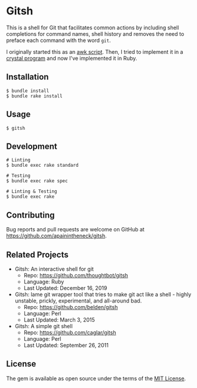 # Gitsh

This is a shell for Git that facilitates common actions by including shell completions for command names, shell history and removes the need to preface each command with the word `git`.

I originally started this as an [awk script](https://gist.github.com/apainintheneck/ddc87043a645e87f2d9e02b69be155b6). Then, I tried to implement it in a [crystal program](https://github.com/apainintheneck/gitsh-cr) and now I've implemented it in Ruby.

## Installation

```console
$ bundle install
$ bundle rake install
```

## Usage

```console
$ gitsh
```

## Development

```console
# Linting
$ bundle exec rake standard

# Testing
$ bundle exec rake spec

# Linting & Testing
$ bundle exec rake
```

## Contributing

Bug reports and pull requests are welcome on GitHub at https://github.com/apainintheneck/gitsh.

## Related Projects

- Gitsh: An interactive shell for git
    - Repo: https://github.com/thoughtbot/gitsh
    - Language: Ruby
    - Last Updated: December 16, 2019
- Gitsh: lame git wrapper tool that tries to make git act like a shell - highly unstable, prickly, experimental, and all-around bad.
    - Repo: https://github.com/belden/gitsh
    - Language: Perl
    - Last Updated: March 3, 2015
- Gitsh: A simple git shell
    - Repo: https://github.com/caglar/gitsh
    - Language: Perl
    - Last Updated: September 26, 2011

## License

The gem is available as open source under the terms of the [MIT License](https://opensource.org/licenses/MIT).
